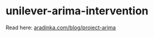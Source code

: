 # unilever-arima-intervention

Read here: [aradinka.com/blog/project-arima](https://www.aradinka.com/blog/project-arima)
